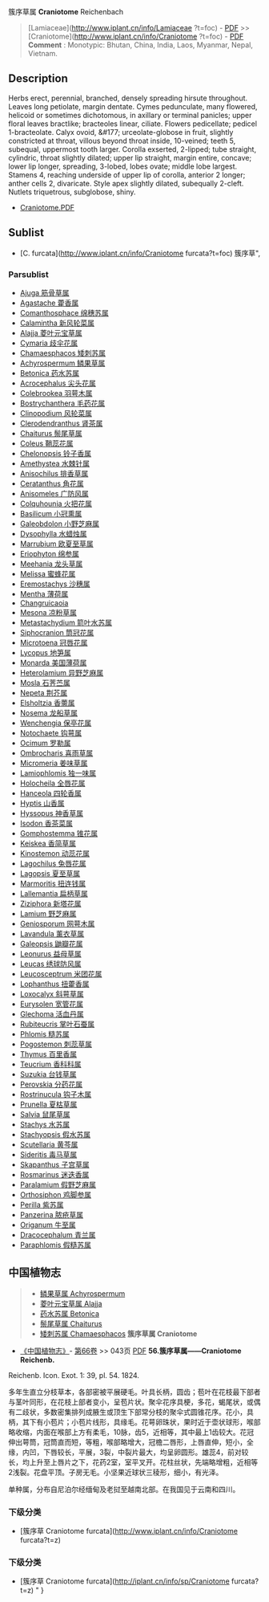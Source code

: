 簇序草属 **Craniotome** Reichenbach

> [Lamiaceae](http://www.iplant.cn/info/Lamiaceae ?t=foc) - [PDF](http://iplant.cn/foc/pdf/Lamiaceae.pdf) >> [Craniotome](http://www.iplant.cn/info/Craniotome ?t=foc) - [PDF](http://www.iplant.cn/foc/pdf/Craniotome.pdf)
> **Comment** : 
> Monotypic: Bhutan, China, India, Laos, Myanmar, Nepal, Vietnam.

## Description

Herbs erect, perennial, branched, densely spreading hirsute throughout. Leaves long petiolate, margin dentate. Cymes pedunculate, many flowered, helicoid or sometimes dichotomous, in axillary or terminal panicles; upper floral leaves bractlike; bracteoles linear, ciliate. Flowers pedicellate; pedicel 1-bracteolate. Calyx ovoid, &amp;#177; urceolate-globose in fruit, slightly constricted at throat, villous beyond throat inside, 10-veined; teeth 5, subequal, uppermost tooth larger. Corolla exserted, 2-lipped; tube straight, cylindric, throat slightly dilated; upper lip straight, margin entire, concave; lower lip longer, spreading, 3-lobed, lobes ovate; middle lobe largest. Stamens 4, reaching underside of upper lip of corolla, anterior 2 longer; anther cells 2, divaricate. Style apex slightly dilated, subequally 2-cleft. Nutlets triquetrous, subglobose, shiny.
* [Craniotome.PDF](http://iplant.cn/foc/pdf/Craniotome.pdf)

## Sublist

* [C.  furcata](http://www.iplant.cn/info/Craniotome furcata?t=foc) 簇序草",

### Parsublist

* [Ajuga  筋骨草属](http://www.iplant.cn/info/Ajuga?t=foc)
* [Agastache  藿香属](Agastache-藿香属.md)
* [Comanthosphace  绵穗苏属](http://www.iplant.cn/info/Comanthosphace?t=foc)
* [Calamintha  新风轮菜属](http://www.iplant.cn/info/Calamintha?t=foc)
* [Alajja  菱叶元宝草属](http://www.iplant.cn/info/Alajja?t=foc)
* [Cymaria  歧伞花属](http://www.iplant.cn/info/Cymaria?t=foc)
* [Chamaesphacos  矮刺苏属](http://www.iplant.cn/info/Chamaesphacos?t=foc)
* [Achyrospermum  鳞果草属](Achyrospermum-鳞果草属.md)
* [Betonica  药水苏属](http://www.iplant.cn/info/Betonica?t=foc)
* [Acrocephalus  尖头花属](http://www.iplant.cn/info/Acrocephalus?t=foc)
* [Colebrookea  羽萼木属](http://www.iplant.cn/info/Colebrookea?t=foc)
* [Bostrychanthera  毛药花属](http://www.iplant.cn/info/Bostrychanthera?t=foc)
* [Clinopodium  风轮菜属](http://www.iplant.cn/info/Clinopodium?t=foc)
* [Clerodendranthus  肾茶属](http://www.iplant.cn/info/Clerodendranthus?t=foc)
* [Chaiturus  鬃尾草属](http://www.iplant.cn/info/Chaiturus?t=foc)
* [Coleus  鞘蕊花属](http://www.iplant.cn/info/Coleus?t=foc)
* [Chelonopsis  铃子香属](http://www.iplant.cn/info/Chelonopsis?t=foc)
* [Amethystea  水棘针属](http://www.iplant.cn/info/Amethystea?t=foc)
* [Anisochilus  排香草属](http://www.iplant.cn/info/Anisochilus?t=foc)
* [Ceratanthus  角花属](http://www.iplant.cn/info/Ceratanthus?t=foc)
* [Anisomeles  广防风属](http://www.iplant.cn/info/Anisomeles?t=foc)
* [Colquhounia  火把花属](http://www.iplant.cn/info/Colquhounia?t=foc)
* [Basilicum  小冠熏属](http://www.iplant.cn/info/Basilicum?t=foc)
* [Galeobdolon  小野芝麻属](http://www.iplant.cn/info/Galeobdolon?t=foc)
* [Dysophylla  水蜡烛属](http://www.iplant.cn/info/Dysophylla?t=foc)
* [Marrubium  欧夏至草属](http://www.iplant.cn/info/Marrubium?t=foc)
* [Eriophyton  绵参属](http://www.iplant.cn/info/Eriophyton?t=foc)
* [Meehania  龙头草属](http://www.iplant.cn/info/Meehania?t=foc)
* [Melissa  蜜蜂花属](http://www.iplant.cn/info/Melissa?t=foc)
* [Eremostachys  沙穗属](http://www.iplant.cn/info/Eremostachys?t=foc)
* [Mentha  薄荷属](http://www.iplant.cn/info/Mentha?t=foc)
* [Changruicaoia  ](http://www.iplant.cn/info/Changruicaoia?t=foc)
* [Mesona  凉粉草属](http://www.iplant.cn/info/Mesona?t=foc)
* [Metastachydium  箭叶水苏属](http://www.iplant.cn/info/Metastachydium?t=foc)
* [Siphocranion  筒冠花属](http://www.iplant.cn/info/Siphocranion?t=foc)
* [Microtoena  冠唇花属](http://www.iplant.cn/info/Microtoena?t=foc)
* [Lycopus  地笋属](http://www.iplant.cn/info/Lycopus?t=foc)
* [Monarda  美国薄荷属](http://www.iplant.cn/info/Monarda?t=foc)
* [Heterolamium  异野芝麻属](http://www.iplant.cn/info/Heterolamium?t=foc)
* [Mosla  石荠苎属](http://www.iplant.cn/info/Mosla?t=foc)
* [Nepeta  荆芥属](http://www.iplant.cn/info/Nepeta?t=foc)
* [Elsholtzia  香薷属](http://www.iplant.cn/info/Elsholtzia?t=foc)
* [Nosema  龙船草属](http://www.iplant.cn/info/Nosema?t=foc)
* [Wenchengia  保亭花属](http://www.iplant.cn/info/Wenchengia?t=foc)
* [Notochaete  钩萼属](http://www.iplant.cn/info/Notochaete?t=foc)
* [Ocimum  罗勒属](http://www.iplant.cn/info/Ocimum?t=foc)
* [Ombrocharis  喜雨草属](http://www.iplant.cn/info/Ombrocharis?t=foc)
* [Micromeria  姜味草属](http://www.iplant.cn/info/Micromeria?t=foc)
* [Lamiophlomis  独一味属](http://www.iplant.cn/info/Lamiophlomis?t=foc)
* [Holocheila  全唇花属](http://www.iplant.cn/info/Holocheila?t=foc)
* [Hanceola  四轮香属](http://www.iplant.cn/info/Hanceola?t=foc)
* [Hyptis  山香属](http://www.iplant.cn/info/Hyptis?t=foc)
* [Hyssopus  神香草属](http://www.iplant.cn/info/Hyssopus?t=foc)
* [Isodon  香茶菜属](http://www.iplant.cn/info/Isodon?t=foc)
* [Gomphostemma  锥花属](http://www.iplant.cn/info/Gomphostemma?t=foc)
* [Keiskea  香简草属](http://www.iplant.cn/info/Keiskea?t=foc)
* [Kinostemon  动蕊花属](http://www.iplant.cn/info/Kinostemon?t=foc)
* [Lagochilus  兔唇花属](http://www.iplant.cn/info/Lagochilus?t=foc)
* [Lagopsis  夏至草属](http://www.iplant.cn/info/Lagopsis?t=foc)
* [Marmoritis  扭连钱属](http://www.iplant.cn/info/Marmoritis?t=foc)
* [Lallemantia  扁柄草属](http://www.iplant.cn/info/Lallemantia?t=foc)
* [Ziziphora  新塔花属](http://www.iplant.cn/info/Ziziphora?t=foc)
* [Lamium  野芝麻属](http://www.iplant.cn/info/Lamium?t=foc)
* [Geniosporum  网萼木属](http://www.iplant.cn/info/Geniosporum?t=foc)
* [Lavandula  薰衣草属](http://www.iplant.cn/info/Lavandula?t=foc)
* [Galeopsis  鼬瓣花属](http://www.iplant.cn/info/Galeopsis?t=foc)
* [Leonurus  益母草属](http://www.iplant.cn/info/Leonurus?t=foc)
* [Leucas  绣球防风属](http://www.iplant.cn/info/Leucas?t=foc)
* [Leucosceptrum  米团花属](http://www.iplant.cn/info/Leucosceptrum?t=foc)
* [Lophanthus  扭藿香属](http://www.iplant.cn/info/Lophanthus?t=foc)
* [Loxocalyx  斜萼草属](http://www.iplant.cn/info/Loxocalyx?t=foc)
* [Eurysolen  宽管花属](http://www.iplant.cn/info/Eurysolen?t=foc)
* [Glechoma  活血丹属](http://www.iplant.cn/info/Glechoma?t=foc)
* [Rubiteucris  掌叶石蚕属](http://www.iplant.cn/info/Rubiteucris?t=foc)
* [Phlomis  糙苏属](http://www.iplant.cn/info/Phlomis?t=foc)
* [Pogostemon  刺蕊草属](http://www.iplant.cn/info/Pogostemon?t=foc)
* [Thymus  百里香属](http://www.iplant.cn/info/Thymus?t=foc)
* [Teucrium  香科科属](http://www.iplant.cn/info/Teucrium?t=foc)
* [Suzukia  台钱草属](http://www.iplant.cn/info/Suzukia?t=foc)
* [Perovskia  分药花属](http://www.iplant.cn/info/Perovskia?t=foc)
* [Rostrinucula  钩子木属](http://www.iplant.cn/info/Rostrinucula?t=foc)
* [Prunella  夏枯草属](http://www.iplant.cn/info/Prunella?t=foc)
* [Salvia  鼠尾草属](http://www.iplant.cn/info/Salvia?t=foc)
* [Stachys  水苏属](http://www.iplant.cn/info/Stachys?t=foc)
* [Stachyopsis  假水苏属](http://www.iplant.cn/info/Stachyopsis?t=foc)
* [Scutellaria  黄芩属](http://www.iplant.cn/info/Scutellaria?t=foc)
* [Sideritis  毒马草属](http://www.iplant.cn/info/Sideritis?t=foc)
* [Skapanthus  子宫草属](http://www.iplant.cn/info/Skapanthus?t=foc)
* [Rosmarinus  迷迭香属](http://www.iplant.cn/info/Rosmarinus?t=foc)
* [Paralamium  假野芝麻属](http://www.iplant.cn/info/Paralamium?t=foc)
* [Orthosiphon  鸡脚参属](http://www.iplant.cn/info/Orthosiphon?t=foc)
* [Perilla  紫苏属](http://www.iplant.cn/info/Perilla?t=foc)
* [Panzerina  脓疮草属](http://www.iplant.cn/info/Panzerina?t=foc)
* [Origanum  牛至属](http://www.iplant.cn/info/Origanum?t=foc)
* [Dracocephalum  青兰属](http://www.iplant.cn/info/Dracocephalum?t=foc)
* [Paraphlomis  假糙苏属](http://www.iplant.cn/info/Paraphlomis?t=foc)
## 中国植物志

> * [鳞果草属  Achyrospermum](Achyrospermum-鳞果草属.md)
> * [菱叶元宝草属  Alajja](http://www.iplant.cn/info/Alajja?t=z)
> * [药水苏属  Betonica](Betonica-药水苏属.md)
> * [鬃尾草属  Chaiturus](Chaiturus-鬃尾草属.md)
> * [矮刺苏属  Chamaesphacos](Chamaesphacos-矮刺苏属.md)
**簇序草属 Craniotome**

* [《中国植物志》](http://www.iplant.cn/frps)- [第66卷](http://www.iplant.cn/frps/vol/66) >> 043页 [PDF](http://www.iplant.cn/frps/pdf/66/043y.pdf)
**56.簇序草属——Craniotome Reichenb.**

Reichenb. Icon. Exot. 1: 39, pl. 54. 1824.

多年生直立分枝草本，各部密被平展硬毛。叶具长柄，圆齿；苞叶在花枝最下部者与茎叶同形，在花枝上部者变小，呈苞片状。聚伞花序具梗，多花，蝎尾状，或偶有二歧状，多数密集排列成腋生或顶生下部常分枝的聚伞式圆锥花序。花小，具柄，其下有小苞片；小苞片线形，具缘毛。花萼卵珠状，果时近于壶状球形，喉部略收缩，内面在喉部上方有柔毛，10脉，齿5，近相等，其中最上1齿较大。花冠伸出萼筒，冠筒直而短，等粗，喉部略增大，冠檐二唇形，上唇直伸，短小，全缘，内凹，下唇较长，平展，3裂，中裂片最大，均呈卵圆形。雄蕊4，前对较长，均上升至上唇片之下，花药2室，室平叉开。花柱丝状，先端略增粗，近相等2浅裂。花盘平顶。子房无毛。小坚果近球状三稜形，细小，有光泽。

单种属，分布自尼泊尔经缅甸及老挝至越南北部。在我国见于云南和四川。

### 下级分类
* [簇序草  Craniotome furcata](http://www.iplant.cn/info/Craniotome furcata?t=z)

### 下级分类
* [簇序草  Craniotome furcata](http://iplant.cn/info/sp/Craniotome furcata?t=z)
"
}